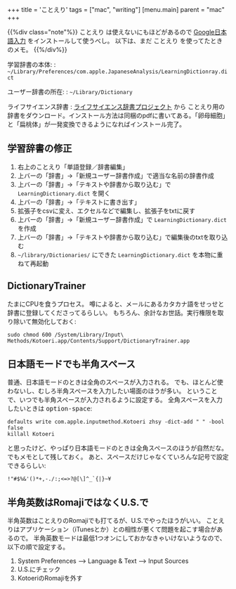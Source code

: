 +++
title = 'ことえり'
tags = ["mac", "writing"]
[menu.main]
  parent = "mac"
+++

{{%div class="note"%}}
ことえり は使えないにもほどがあるので
[Google日本語入力](http://www.google.co.jp/ime/)
をインストールして使うべし。
以下は、まだ ことえり を使ってたときのメモ。
{{%/div%}}

学習辞書の本体:
:   `~/Library/Preferences/com.apple.JapaneseAnalysis/LearningDictionray.dict`

ユーザー辞書の所在:
:   `~/Library/Dictionary`

ライフサイエンス辞書
:   [ライフサイエンス辞書プロジェクト](http://lsd.pharm.kyoto-u.ac.jp/ja/index.html) から
    ことえり用の辞書をダウンロード。インストール方法は同梱のpdfに書いてある。「卵母細胞」と「扁桃体」が一発変換できるようになればインストール完了。

## 学習辞書の修正

1.  右上のことえり「単語登録／辞書編集」
1.  上バーの「辞書」→「新規ユーザー辞書作成」で適当な名前の辞書作成
1.  上バーの「辞書」→「テキストや辞書から取り込む」で `LearningDictionary.dict` を開く
1.  上バーの「辞書」→「テキストに書き出す」
1.  拡張子をcsvに変え、エクセルなどで編集し、拡張子をtxtに戻す
1.  上バーの「辞書」→「新規ユーザー辞書作成」で `LearningDictionary.dict` を作成
1.  上バーの「辞書」→「テキストや辞書から取り込む」で編集後のtxtを取り込む
1.  `~/library/Dictionaries/` にできた `LearningDictionary.dict` を本物に重ねて再起動

## DictionaryTrainer

たまにCPUを食うプロセス。
噂によると、メールにあるカタカナ語をせっせと辞書に登録してくださってるらしい。
もちろん、余計なお世話。実行権限を取り除いて無効化しておく:

    sudo chmod 600 /System/Library/Input\ Methods/Kotoeri.app/Contents/Support/DictionaryTrainer.app

## 日本語モードでも半角スペース

普通、日本語モードのときは全角のスペースが入力される。
でも、ほとんど使わないし、むしろ半角スペースを入力したい場面のほうが多い。
ということで、いつでも半角スペースが入力されるように設定する。
全角スペースを入力したいときは <kbd>option-space</kbd>:

    defaults write com.apple.inputmethod.Kotoeri zhsy -dict-add " " -bool false
    killall Kotoeri

と思ったけど、やっぱり日本語モードのときは全角スペースのほうが自然だな。
でもメモとして残しておく。
あと、スペースだけじゃなくていろんな記号で設定できるらしい:

    !"#$%&'()*+,-./:;<=>?@[\]^_`{|}~¥

## 半角英数はRomajiではなくU.S.で

半角英数はことえりのRomajiでも打てるが、U.S.でやったほうがいい。
ことえりはアプリケーション（iTunesとか）との相性が悪くて問題を起こす場合があるので。
半角英数モードは最低1つオンにしておかなきゃいけないようなので、以下の順で設定する。

1.  System Preferences --&gt; Language & Text --&gt; Input Sources
1.  U.S.にチェック
1.  KotoeriのRomajiを外す
